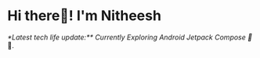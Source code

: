 # Hi there👋! I'm Nitheesh

_*Latest tech life update:**_ _Currently Exploring Android Jetpack Compose 🚀_ 🥽.

